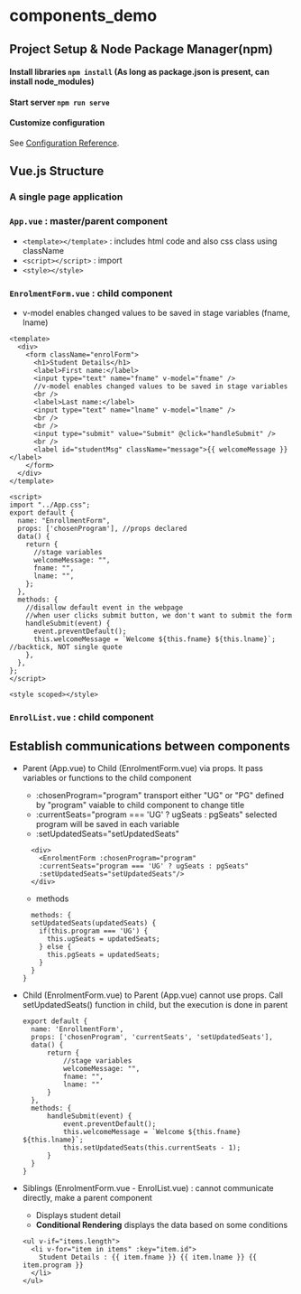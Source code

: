 # components_demo

## Project Setup & Node Package Manager(npm)

#### Install libraries `npm install` (As long as package.json is present, can install node_modules)

#### Start server `npm run serve`

#### Customize configuration

See [Configuration Reference](https://cli.vuejs.org/config/).

## Vue.js Structure

### A single page application

### `App.vue` : master/parent component

- `<template></template>` : includes html code and also css class using className
- `<script></script>` : import
- `<style></style>`

### `EnrolmentForm.vue` : child component
- v-model enables changed values to be saved in stage variables (fname, lname)

```vue
<template>
  <div>
    <form className="enrolForm">
      <h1>Student Details</h1>
      <label>First name:</label>
      <input type="text" name="fname" v-model="fname" /> 
      //v-model enables changed values to be saved in stage variables
      <br />
      <label>Last name:</label>
      <input type="text" name="lname" v-model="lname" />
      <br />
      <br />
      <input type="submit" value="Submit" @click="handleSubmit" />
      <br />
      <label id="studentMsg" className="message">{{ welcomeMessage }}</label>
    </form>
  </div>
</template>

<script>
import "../App.css";
export default {
  name: "EnrollmentForm",
  props: ['chosenProgram'], //props declared
  data() {
    return {
      //stage variables
      welcomeMessage: "",
      fname: "",
      lname: "",
    };
  },
  methods: {
    //disallow default event in the webpage
    //when user clicks submit button, we don't want to submit the form
    handleSubmit(event) {
      event.preventDefault();
      this.welcomeMessage = `Welcome ${this.fname} ${this.lname}`; //backtick, NOT single quote
    },
  },
};
</script>

<style scoped></style>
```

### `EnrolList.vue` : child component

## Establish communications between components

- Parent (App.vue) to Child (EnrolmentForm.vue) via props. It pass variables or functions to the child component
  - :chosenProgram="program" 
     transport either "UG" or "PG" defined by "program" vaiable to child component to change title
  - :currentSeats="program === 'UG' ? ugSeats : pgSeats" 
    selected program will be saved in each variable
  - :setUpdatedSeats="setUpdatedSeats" 
  ```vue
    <div>
      <EnrolmentForm :chosenProgram="program" 
      :currentSeats="program === 'UG' ? ugSeats : pgSeats"
      :setUpdatedSeats="setUpdatedSeats"/>
    </div>
  ```
  - methods
  ```vue
    methods: {
    setUpdatedSeats(updatedSeats) {
      if(this.program === 'UG') {
        this.ugSeats = updatedSeats;
      } else {
        this.pgSeats = updatedSeats;
      }
    }
  }
  ```
- Child (EnrolmentForm.vue) to Parent (App.vue) cannot use props. Call setUpdatedSeats() function in child, but the execution is done in parent
  ```vue
  export default {
    name: 'EnrollmentForm',
    props: ['chosenProgram', 'currentSeats', 'setUpdatedSeats'],
    data() {
        return {
            //stage variables
            welcomeMessage: "",
            fname: "",
            lname: ""
        }
    },
    methods: {
        handleSubmit(event) {
            event.preventDefault();
            this.welcomeMessage = `Welcome ${this.fname} ${this.lname}`;
            this.setUpdatedSeats(this.currentSeats - 1);
        }
    }
  }
  ```
    
- Siblings (EnrolmentForm.vue - EnrolList.vue) : cannot communicate directly, make a parent component
  - Displays student detail
  - **Conditional Rendering** displays the data based on some conditions
  ```vue
  <ul v-if="items.length">
    <li v-for="item in items" :key="item.id">
      Student Details : {{ item.fname }} {{ item.lname }} {{ item.program }}
    </li>
  </ul>
  ```
